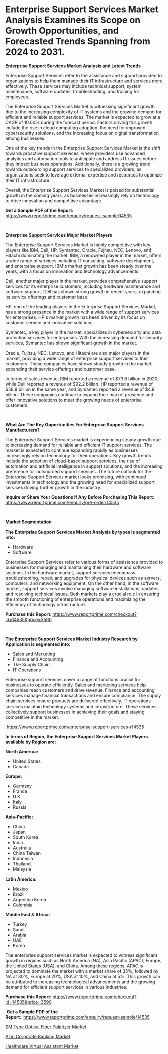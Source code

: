 <p><h1>Enterprise Support Services Market Analysis Examines its Scope on Growth Opportunities, and Forecasted Trends Spanning from 2024 to 2031.</h1></p><p><strong>Enterprise Support Services Market Analysis and Latest Trends</strong></p>
<p><p>Enterprise Support Services refer to the assistance and support provided to organizations to help them manage their IT infrastructure and services more effectively. These services may include technical support, system maintenance, software updates, troubleshooting, and training for employees.</p><p>The Enterprise Support Services Market is witnessing significant growth due to the increasing complexity of IT systems and the growing demand for efficient and reliable support services. The market is expected to grow at a CAGR of 10.00% during the forecast period. Factors driving this growth include the rise in cloud computing adoption, the need for improved cybersecurity solutions, and the increasing focus on digital transformation among businesses.</p><p>One of the key trends in the Enterprise Support Services Market is the shift towards proactive support services, where providers use advanced analytics and automation tools to anticipate and address IT issues before they impact business operations. Additionally, there is a growing trend towards outsourcing support services to specialized providers, as organizations seek to leverage external expertise and resources to optimize their IT infrastructure.</p><p>Overall, the Enterprise Support Services Market is poised for substantial growth in the coming years, as businesses increasingly rely on technology to drive innovation and competitive advantage.</p></p>
<p><strong>Get a Sample PDF of the Report:&nbsp;</strong> <a href="https://www.reportprime.com/enquiry/request-sample/14535">https://www.reportprime.com/enquiry/request-sample/14535</a></p>
<p>&nbsp;</p>
<p><strong>Enterprise Support Services Major Market Players</strong></p>
<p><p>The Enterprise Support Services Market is highly competitive with key players like IBM, Dell, HP, Symantec, Oracle, Fujitsu, NEC, Lenovo, and Hitachi dominating the market. IBM, a renowned player in the market, offers a wide range of services including IT consulting, software development, and enterprise support. IBM's market growth has been steady over the years, with a focus on innovation and technology advancements.</p><p>Dell, another major player in the market, provides comprehensive support services for its enterprise customers, including hardware maintenance and software support. Dell has shown strong growth in recent years, expanding its service offerings and customer base.</p><p>HP, one of the leading players in the Enterprise Support Services Market, has a strong presence in the market with a wide range of support services for enterprises. HP's market growth has been driven by its focus on customer service and innovative solutions.</p><p>Symantec, a key player in the market, specializes in cybersecurity and data protection services for enterprises. With the increasing demand for security services, Symantec has shown significant growth in the market.</p><p>Oracle, Fujitsu, NEC, Lenovo, and Hitachi are also major players in the market, providing a wide range of enterprise support services to their customers. These companies have shown steady growth in the market, expanding their service offerings and customer base.</p><p>In terms of sales revenue, IBM reported a revenue of $73.6 billion in 2020, while Dell reported a revenue of $92.2 billion. HP reported a revenue of $58.8 billion in the same year, and Symantec reported a revenue of $4.8 billion. These companies continue to expand their market presence and offer innovative solutions to meet the growing needs of enterprise customers.</p></p>
<p>&nbsp;</p>
<p><strong>What Are The Key Opportunities For Enterprise Support Services Manufacturers?</strong></p>
<p><p>The Enterprise Support Services market is experiencing steady growth due to increasing demand for reliable and efficient IT support services. The market is expected to continue expanding rapidly as businesses increasingly rely on technology for their operations. Key growth trends include the adoption of cloud-based support services, the rise of automation and artificial intelligence in support solutions, and the increasing preference for outsourced support services. The future outlook for the Enterprise Support Services market looks promising, with continued investments in technology and the growing need for specialized support services driving further growth in the industry.</p></p>
<p><strong>Inquire or Share Your Questions If Any Before Purchasing This Report:</strong> <a href="https://www.reportprime.com/enquiry/pre-order/14535">https://www.reportprime.com/enquiry/pre-order/14535</a></p>
<p>&nbsp;</p>
<p><strong>Market Segmentation</strong></p>
<p><strong>The Enterprise Support Services Market Analysis by types is segmented into:</strong></p>
<p><ul><li>Hardware</li><li>Software</li></ul></p>
<p><p>Enterprise Support Services refer to various forms of assistance provided to businesses for managing and maintaining their hardware and software systems. In the hardware market, support services encompass troubleshooting, repair, and upgrades for physical devices such as servers, computers, and networking equipment. On the other hand, in the software market, support services involve managing software installations, updates, and resolving technical issues. Both markets play a crucial role in ensuring the smooth functioning of enterprise operations and maximizing the efficiency of technology infrastructure.</p></p>
<p><strong>Purchase this Report:&nbsp;</strong><a href="https://www.reportprime.com/checkout?id=14535&price=3590">https://www.reportprime.com/checkout?id=14535&price=3590</a></p>
<p>&nbsp;</p>
<p><strong>The Enterprise Support Services Market Industry Research by Application is segmented into:</strong></p>
<p><ul><li>Sales and Marketing</li><li>Finance and Accounting</li><li>The Supply Chain</li><li>IT Operations</li></ul></p>
<p><p>Enterprise support services cover a range of functions crucial for businesses to operate efficiently. Sales and marketing services help companies reach customers and drive revenue. Finance and accounting services manage financial transactions and ensure compliance. The supply chain services ensure products are delivered effectively. IT operations services maintain technology systems and infrastructure. These services collectively support businesses in achieving their goals and staying competitive in the market.</p></p>
<p><a href="https://www.reportprime.com/enterprise-support-services-r14535">&nbsp;https://www.reportprime.com/enterprise-support-services-r14535</a></p>
<p><strong>In terms of Region, the Enterprise Support Services Market Players available by Region are:</strong></p>
<p>
    <p> <strong> North America: </strong>
        <ul>
            <li>United States</li>
            <li>Canada</li>
        </ul>
        </p> 
    <p> <strong> Europe: </strong>
        <ul>
            <li>Germany</li>
            <li>France</li>
            <li>U.K.</li>
            <li>Italy</li>
            <li>Russia</li>
        </ul>
        </p> 
    <p> <strong> Asia-Pacific: </strong>
        <ul>
            <li>China</li>
            <li>Japan</li>
            <li>South Korea</li>
            <li>India</li>
            <li>Australia</li>
            <li>China Taiwan</li>
            <li>Indonesia</li>
            <li>Thailand</li>
            <li>Malaysia</li>
        </ul>
        </p> 
    <p> <strong> Latin America: </strong>
        <ul>
            <li>Mexico</li>
            <li>Brazil</li>
            <li>Argentina Korea</li>
            <li>Colombia</li>
        </ul>
        </p> 
    <p> <strong> Middle East & Africa: </strong>
        <ul>
            <li>Turkey</li>
            <li>Saudi</li>
            <li>Arabia</li>
            <li>UAE</li>
            <li>Korea</li>
        </ul>
    </p>
    </p>
<p><p>The enterprise support services market is expected to witness significant growth in regions such as North America (NA), Asia Pacific (APAC), Europe, the United States (USA), and China. Among these regions, APAC is projected to dominate the market with a market share of 35%, followed by NA at 30%, Europe at 20%, USA at 10%, and China at 5%. This growth can be attributed to increasing technological advancements and the growing demand for efficient support services in various industries.</p></p>
<p><strong>Purchase this Report: </strong><a href="https://www.reportprime.com/checkout?id=14535&price=3590">https://www.reportprime.com/checkout?id=14535&price=3590</a></p>
<p>&nbsp;<strong>Get a Sample PDF of the Report:&nbsp;&nbsp;</strong><a href="https://www.reportprime.com/enquiry/request-sample/14535">https://www.reportprime.com/enquiry/request-sample/14535</a></p>
<p><strong></strong></p>
<p><p><a href="https://pretty-mail-caf.notion.site/SM-Type-Optical-Fiber-Polarizer-Market-Analysis-Its-CAGR-Market-Segmentation-and-Global-Industry-O-27a21253d04044f0ac80b59b580d6caf">SM Type Optical Fiber Polarizer Market</a></p><p><a href="https://github.com/okotobwrhuteie/Market-Research-Report-List-2/blob/main/ai-in-corporate-banking-market.md">AI in Corporate Banking Market</a></p><p><a href="https://github.com/myacatherineblakecaczo9vcsw/Market-Research-Report-List-2/blob/main/healthcare-virtual-assistant-market.md">Healthcare Virtual Assistant Market</a></p></p>